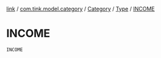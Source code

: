 [link](../../../index.md) / [com.tink.model.category](../../index.md) / [Category](../index.md) / [Type](index.md) / [INCOME](./-i-n-c-o-m-e.md)

# INCOME

`INCOME`